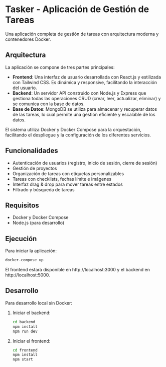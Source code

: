 # Tasker - Aplicación de Gestión de Tareas

Una aplicación completa de gestión de tareas con arquitectura moderna y contenedores Docker.

## Arquitectura

La aplicación se compone de tres partes principales:

- **Frontend**: Una interfaz de usuario desarrollada con React.js y estilizada con Tailwind CSS. Es dinámica y responsive, facilitando la interacción del usuario.
- **Backend**: Un servidor API construido con Node.js y Express que gestiona todas las operaciones CRUD (crear, leer, actualizar, eliminar) y se comunica con la base de datos.
- **Base de Datos**: MongoDB se utiliza para almacenar y recuperar datos de las tareas, lo cual permite una gestión eficiente y escalable de los datos.

El sistema utiliza Docker y Docker Compose para la orquestación, facilitando el despliegue y la configuración de los diferentes servicios.

## Funcionalidades

- Autenticación de usuarios (registro, inicio de sesión, cierre de sesión)
- Gestión de proyectos
- Organización de tareas con etiquetas personalizables
- Tareas con checklists, fechas límite e imágenes
- Interfaz drag & drop para mover tareas entre estados
- Filtrado y búsqueda de tareas

## Requisitos

- Docker y Docker Compose
- Node.js (para desarrollo)

## Ejecución

Para iniciar la aplicación:

```bash
docker-compose up
```

El frontend estará disponible en http://localhost:3000 y el backend en http://localhost:5000.

## Desarrollo

Para desarrollo local sin Docker:

1. Iniciar el backend:
   ```bash
   cd backend
   npm install
   npm run dev
   ```

2. Iniciar el frontend:
   ```bash
   cd frontend
   npm install
   npm start
   ```
